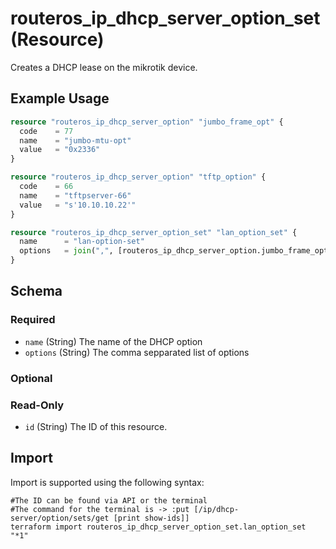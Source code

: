 # routeros_ip_dhcp_server_option_set (Resource)
Creates a DHCP lease on the mikrotik device.

## Example Usage
```terraform
resource "routeros_ip_dhcp_server_option" "jumbo_frame_opt" {
  code    = 77
  name    = "jumbo-mtu-opt"
  value   = "0x2336"
}

resource "routeros_ip_dhcp_server_option" "tftp_option" {
  code    = 66
  name    = "tftpserver-66"
  value   = "s'10.10.10.22'"
}

resource "routeros_ip_dhcp_server_option_set" "lan_option_set" {
  name      = "lan-option-set"
  options   = join(",", [routeros_ip_dhcp_server_option.jumbo_frame_opt.name, routeros_ip_dhcp_server_option.tftp_option.name])
}
```

<!-- schema generated by tfplugindocs -->
## Schema

### Required

- `name` (String) The name of the DHCP option
- `options` (String) The comma sepparated list of options

### Optional


### Read-Only

- `id` (String) The ID of this resource.

## Import
Import is supported using the following syntax:
```shell
#The ID can be found via API or the terminal
#The command for the terminal is -> :put [/ip/dhcp-server/option/sets/get [print show-ids]]
terraform import routeros_ip_dhcp_server_option_set.lan_option_set "*1"
```
